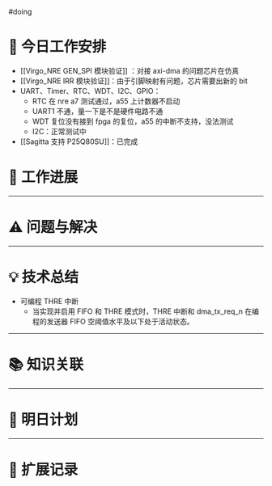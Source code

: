 
#doing 


# **🔧 今日工作安排**
- [[Virgo_NRE GEN_SPI 模块验证]] ：对接 axi-dma 的问题芯片在仿真
- [[Virgo_NRE IRR 模块验证]]：由于引脚映射有问题，芯片需要出新的 bit
- UART、Timer、RTC、WDT、I2C、GPIO：
	- RTC 在 nre a7 测试通过，a55 上计数器不启动
	- UART1 不通，量一下是不是硬件电路不通
	- WDT 复位没有接到 fpga 的复位，a55 的中断不支持，没法测试
	- I2C：正常测试中
- [[Sagitta 支持 P25Q80SU]]：已完成


# **📌 工作进展**



---

# **⚠️ 问题与解决**


---

# **💡 技术总结**
- 可编程 THRE 中断
	- 当实现并启用 FIFO 和 THRE 模式时，THRE 中断和 dma_tx_req_n 在编程的发送器 FIFO 空阈值水平及以下处于活动状态。

---

# **📚 知识关联**


---
# **📌 明日计划**


---

# **💬 扩展记录**



